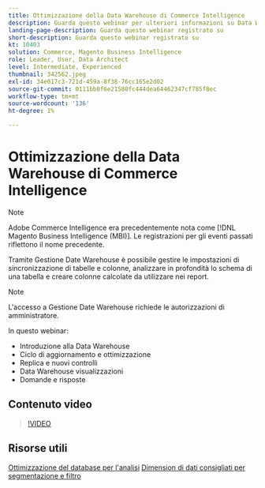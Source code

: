 ```yaml
---
title: Ottimizzazione della Data Warehouse di Commerce Intelligence
description: Guarda questo webinar per ulteriori informazioni su Data Warehouse Manager.
landing-page-description: Guarda questo webinar registrato su
short-description: Guarda questo webinar registrato su
kt: 10403
solution: Commerce, Magento Business Intelligence
role: Leader, User, Data Architect
level: Intermediate, Experienced
thumbnail: 342562.jpeg
exl-id: 34e017c3-721d-459a-8f38-76cc165e2d02
source-git-commit: 0111bb0f6e21580fc444dea64462347cf785f8ec
workflow-type: tm+mt
source-wordcount: '136'
ht-degree: 1%

---
```


# Ottimizzazione della Data Warehouse di Commerce Intelligence

>[!NOTE]
>
>Adobe Commerce Intelligence era precedentemente nota come [!DNL Magento Business Intelligence (MBI)]. Le registrazioni per gli eventi passati riflettono il nome precedente.

Tramite Gestione Date Warehouse è possibile gestire le impostazioni di sincronizzazione di tabelle e colonne, analizzare in profondità lo schema di una tabella e creare colonne calcolate da utilizzare nei report.

>[!NOTE]
>
>L&#39;accesso a Gestione Date Warehouse richiede le autorizzazioni di amministratore.

In questo webinar:

- Introduzione alla Data Warehouse
- Ciclo di aggiornamento e ottimizzazione
- Replica e nuovi controlli
- Data Warehouse visualizzazioni
- Domande e risposte

## Contenuto video

>[!VIDEO](https://video.tv.adobe.com/v/342562?quality=12&learn=on)

## Risorse utili

[Ottimizzazione del database per l&#39;analisi](https://experienceleague.adobe.com/docs/commerce-business-intelligence/mbi/best-practices/data/opt-db-analysis.html)
[Dimension di dati consigliati per segmentazione e filtro](https://experienceleague.adobe.com/docs/commerce-business-intelligence/mbi/best-practices/data/segment-filter.html)
